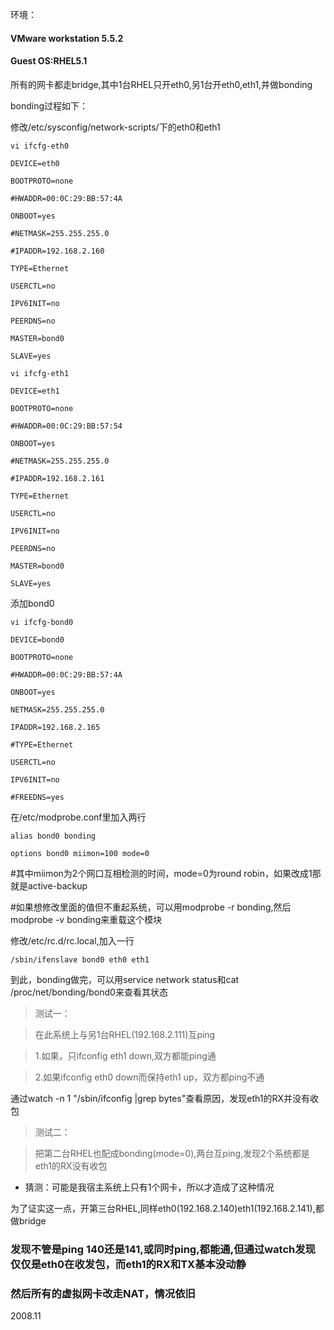 环境：­

#### VMware workstation 5.5.2­

#### Guest OS:RHEL5.1­


所有的网卡都走bridge,其中1台RHEL只开eth0,另1台开eth0,eth1,并做bonding­


bonding过程如下：­

修改/etc/sysconfig/network-scripts/下的eth0和eth1­

```
vi ifcfg-eth0­

DEVICE=eth0­

BOOTPROTO=none­

#HWADDR=00:0C:29:BB:57:4A­

ONBOOT=yes­

#NETMASK=255.255.255.0­

#IPADDR=192.168.2.160­

TYPE=Ethernet­

USERCTL=no­

IPV6INIT=no­

PEERDNS=no­

MASTER=bond0­

SLAVE=yes­
```
```
vi ifcfg-eth1­

DEVICE=eth1­

BOOTPROTO=none­

#HWADDR=00:0C:29:BB:57:54­

ONBOOT=yes­

#NETMASK=255.255.255.0­

#IPADDR=192.168.2.161­

TYPE=Ethernet­

USERCTL=no­

IPV6INIT=no­

PEERDNS=no­

MASTER=bond0­

SLAVE=yes­
```

添加bond0­
```
vi ifcfg-bond0­

DEVICE=bond0­

BOOTPROTO=none­

#HWADDR=00:0C:29:BB:57:4A­

ONBOOT=yes­

NETMASK=255.255.255.0­

IPADDR=192.168.2.165­

#TYPE=Ethernet­

USERCTL=no­

IPV6INIT=no­

#FREEDNS=yes­
```

在/etc/modprobe.conf里加入两行­
```
alias bond0 bonding­

options bond0 miimon=100 mode=0­
```

#其中miimon为2个网口互相检测的时间，mode=0为round robin，如果改成1那就是active-backup­

#如果想修改里面的值但不重起系统，可以用modprobe -r bonding,然后modprobe -v bonding来重载这个模块­


修改/etc/rc.d/rc.local,加入一行­
```
/sbin/ifenslave bond0 eth0 eth1­
```

到此，bonding做完，可以用service network status和cat /proc/net/bonding/bond0来查看其状态­


>测试一：­

>在此系统上与另1台RHEL(192.168.2.111)互ping­

>1.如果，只ifconfig eth1 down,双方都能ping通­

>2.如果ifconfig eth0 down而保持eth1 up，双方都ping不通­


通过watch -n 1 "/sbin/ifconfig |grep bytes"查看原因，发现eth1的RX并没有收包­


>测试二：­

>把第二台RHEL也配成bonding(mode=0),两台互ping,发现2个系统都是eth1的RX没有收包­


- 猜测：可能是我宿主系统上只有1个网卡，所以才造成了这种情况­


为了证实这一点，开第三台RHEL,同样eth0(192.168.2.140)eth1(192.168.2.141),都做bridge­

### 发现不管是ping 140还是141,或同时ping,都能通,但通过watch发现仅仅是eth0在收发包，而eth1的RX和TX基本没动静­

### 然后所有的虚拟网卡改走NAT，情况依旧­

2008.11
